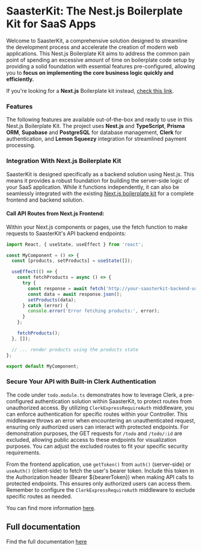 # SaasterKit: The Nest.js Boilerplate Kit for SaaS Apps

Welcome to SaasterKit, a comprehensive solution designed to streamline the development process and accelerate the creation of modern web applications. This Nest.js Boilerplate Kit aims to address the common pain point of spending an excessive amount of time on boilerplate code setup by providing a solid foundation with essential features pre-configured, allowing you to **focus on implementing the core business logic quickly and efficiently.**

If you're looking for a **Next.js** Boilerplate kit instead, [check this link](https://saasterkit.vercel.app).

### Features

The following features are available out-of-the-box and ready to use in this Nest.js Boilerplate Kit. The project uses **Nest.js** and **TypeScript**, **Prisma ORM**, **Supabase** and **PostgreSQL** for database management, **Clerk** for authentication, and **Lemon Squeezy** integration for streamlined payment processing.

### Integration With Next.js Boilerplate Kit

SaasterKit is designed specifically as a backend solution using Nest.js. This means it provides a robust foundation for building the server-side logic of your SaaS application. While it functions independently, it can also be seamlessly integrated with the existing [Next.js boilerplate kit](https://saasterkit.vercel.app) for a complete frontend and backend solution. 

#### Call API Routes from Next.js Frontend:

Within your Next.js components or pages, use the fetch function to make requests to SaasterKit's API backend endpoints:

```javascript
import React, { useState, useEffect } from 'react';

const MyComponent = () => {
  const [products, setProducts] = useState([]);

  useEffect(() => {
    const fetchProducts = async () => {
      try {
        const response = await fetch('http://your-saasterkit-backend-url/todo'); // Replace with your SaasterKit's URL
        const data = await response.json();
        setProducts(data);
      } catch (error) {
        console.error('Error fetching products:', error);
      }
    };

    fetchProducts();
  }, []);

  // ... render products using the products state
};

export default MyComponent;
```

### Secure Your API with Built-in Clerk Authentication

The code under `todo.module.ts` demonstrates how to leverage Clerk, a pre-configured authentication solution within SaasterKit, to protect routes from unauthorized access. By utilizing `ClerkExpressRequireAuth` middleware, you can enforce authentication for specific routes within your Controller. This middleware throws an error when encountering an unauthenticated request, ensuring only authorized users can interact with protected endpoints. For demonstration purposes, the GET requests for `/todo` and `/todo/:id` are excluded, allowing public access to these endpoints for visualization purposes. You can adjust the excluded routes to fit your specific security requirements.

From the frontend application, use `getToken()` from `auth()` (server-side) or `useAuth()` (client-side) to fetch the user's bearer token. Include this token in the Authorization header (Bearer ${bearerToken}) when making API calls to protected endpoints. This ensures only authorized users can access them. Remember to configure the `ClerkExpressRequireAuth` middleware to exclude specific routes as needed.

You can find more information [here](https://clerk.com/docs/backend-requests/handling/nodejs).

## Full documentation

Find the full documentation [here](https://saasterkit.vercel.app/docs)
